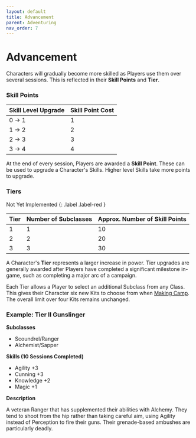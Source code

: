 ```yaml
---
layout: default
title: Advancement
parent: Adventuring
nav_order: 7
---
```


# Advancement

Characters will gradually become more skilled as Players use them over several sessions. This is reflected in their **Skill Points** and **Tier**.

### Skill Points

| Skill Level Upgrade | Skill Point Cost |
| ------------------- | ---------------- |
| 0 -> 1              | 1                |
| 1 -> 2              | 2                |
| 2 -> 3              | 3                |
| 3 -> 4              | 4                |

At the end of every session, Players are awarded a **Skill Point**. These can be used to upgrade a Character's Skills. Higher level Skills take more points to upgrade.

### Tiers

Not Yet Implemented
{: .label .label-red }

| Tier | Number of Subclasses | Approx. Number of Skill Points |
| ---- | -------------------- | ------------------------------ |
| 1    | 1                    | 10                             |
| 2    | 2                    | 20                             |
| 3    | 3                    | 30                             |

A Character's **Tier** represents a larger increase in power. Tier upgrades are generally awarded after Players have completed a significant milestone in-game, such as completing a major arc of a campaign.

Each Tier allows a Player to select an additional Subclass from any Class. This gives their Character six new Kits to choose from when [Making Camp](../../adventuring/exploration/index.md). The overall limit over four Kits remains unchanged.

### Example: Tier II Gunslinger

**Subclasses**

-   Scoundrel/Ranger
-   Alchemist/Sapper

**Skills (10 Sessions Completed)**

-   Agility +3
-   Cunning +3
-   Knowledge +2
-   Magic +1

**Description**

A veteran Ranger that has supplemented their abilities with Alchemy. They tend to shoot from the hip rather than taking careful aim, using Agility instead of Perception to fire their guns. Their grenade-based ambushes are particularly deadly.
